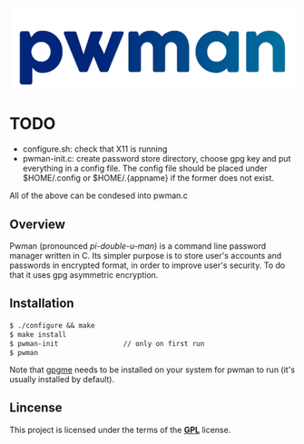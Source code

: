 <h1 align="center">
    <img width="500" alt="PWM4N" src="https://github.com/some0necoding/pwman/blob/main/.github/pwman_logo.png">
</h1>

<!-- links and badges here -->

# TODO
 - configure.sh: check that X11 is running
 - pwman-init.c: create password store directory, choose gpg key and put 
				 everything in a config file. The config file should be 
				 placed under $HOME/.config or $HOME/.{appname} if the 
				 former does not exist.

 All of the above can be condesed into pwman.c

## Overview

Pwman (pronounced *pi-double-u-man*) is a command line password manager written in C. Its simpler purpose is 
to store user's accounts and passwords in encrypted format, in order to improve user's security. To do that it 
uses gpg asymmetric encryption.

## Installation

```
$ ./configure && make
$ make install
$ pwman-init                // only on first run
$ pwman
```

Note that [gpgme](https://gnupg.org/software/gpgme/index.html) needs to be installed on your system for pwman to run (it's usually installed by default).

## Lincense

This project is licensed under the terms of the [**GPL**](https://github.com/some0necoding/pwman/blob/main/LICENSE.md) license.
